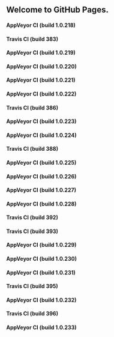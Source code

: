## Welcome to GitHub Pages.

#### AppVeyor CI (build 1.0.218)

#### Travis CI (build 383)

#### AppVeyor CI (build 1.0.219)

#### AppVeyor CI (build 1.0.220)

#### AppVeyor CI (build 1.0.221)

#### AppVeyor CI (build 1.0.222)

#### Travis CI (build 386)

#### AppVeyor CI (build 1.0.223)

#### AppVeyor CI (build 1.0.224)

#### Travis CI (build 388)

#### AppVeyor CI (build 1.0.225)

#### AppVeyor CI (build 1.0.226)

#### AppVeyor CI (build 1.0.227)

#### AppVeyor CI (build 1.0.228)

#### Travis CI (build 392)

#### Travis CI (build 393)

#### AppVeyor CI (build 1.0.229)

#### AppVeyor CI (build 1.0.230)

#### AppVeyor CI (build 1.0.231)

#### Travis CI (build 395)

#### AppVeyor CI (build 1.0.232)

#### Travis CI (build 396)

#### AppVeyor CI (build 1.0.233)
